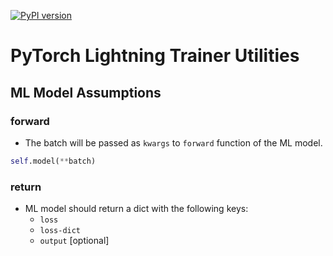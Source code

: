 [![PyPI version](https://badge.fury.io/py/lightning-trainer-utils.svg)](https://pypi.org/project/lightning-trainer-utils/)
# PyTorch Lightning Trainer Utilities

## ML Model Assumptions

### forward

- The batch will be passed as `kwargs` to `forward` function of the ML model.
```python
self.model(**batch)
```

### return
- ML model should return a dict with the following keys:
    - `loss`
    - `loss-dict`
    - `output` [optional]
